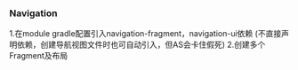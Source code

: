 ### Navigation
1.在module gradle配置引入navigation-fragment，navigation-ui依赖
 (不直接声明依赖，创建导航视图文件时也可自动引入，但AS会卡住假死)
2.创建多个Fragment及布局